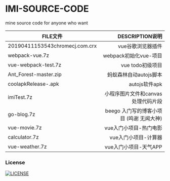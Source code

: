 # IMI-SOURCE-CODE
 mine source code  for anyone who want
 
|  FILE文件 | DESCRIPTION说明   | 
| -----  | -------:  |
| 20190411153543chromecj.com.crx     | vue谷歌浏览器插件 |   
| webpack-vue.7z        |   webpack初始化vue-项目   |
| vue-webpack-test.7z       |    vue todo初级项目    |  
| Ant_Forest-master.zip     |    蚂蚁森林自动autojs脚本    |  
| coolapkRelease-.apk       |    autojs软件apk     |
| imiTest.7z     |    小程序图片文件和canvas处理代码片段     |
| go-blog.7z  |        beego 入门写的博客小项目 (鸣谢 无闻大神)                 | 
| vue-movie.7z   |        vue入门小项目-热门电影                 | 
| calculator.7z   |        vue入门小项目-计算器                 | 
| vue-weather.7z   |        vue入门小项目-天气APP            | 
 
### License
[![LICENSE](https://img.shields.io/badge/license-NPL%20(The%20996%20Prohibited%20License)-blue.svg)](https://github.com/Ezoio/jigsaw/blob/master/LICENSE)


